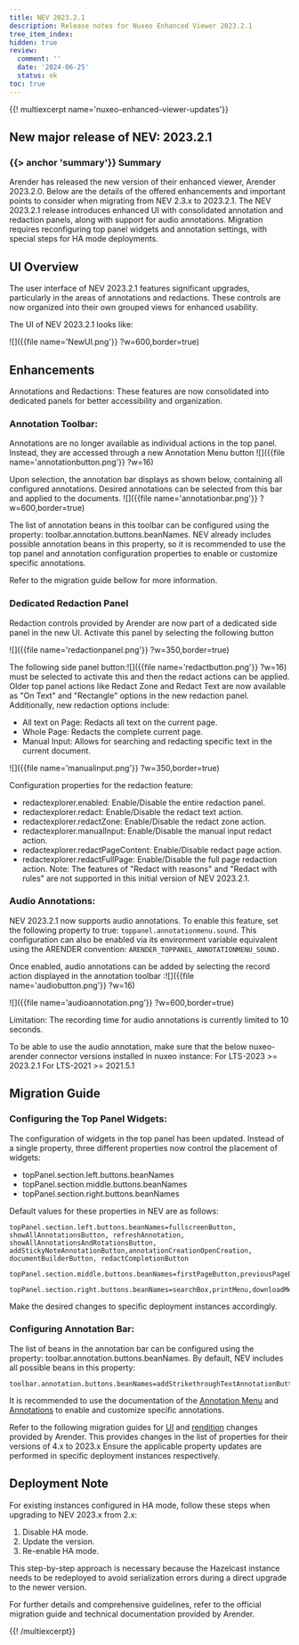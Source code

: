 ```yaml
---
title: NEV 2023.2.1
description: Release notes for Nuxeo Enhanced Viewer 2023.2.1
tree_item_index:
hidden: true
review:
  comment: ''
  date: '2024-06-25'
  status: ok
toc: true
---
```


{{! multiexcerpt name='nuxeo-enhanced-viewer-updates'}}
## New major release of NEV: 2023.2.1

### {{> anchor 'summary'}} Summary

Arender has released the new version of their enhanced viewer, Arender 2023.2.0.
Below are the details of the offered enhancements and important points to consider when migrating from NEV 2.3.x to 2023.2.1.
The NEV 2023.2.1 release introduces enhanced UI with consolidated annotation and redaction panels, along with support for audio annotations.
Migration requires reconfiguring top panel widgets and annotation settings, with special steps for HA mode deployments.

## UI Overview

The user interface of NEV 2023.2.1 features significant upgrades, particularly in the areas of annotations and redactions.
These controls are now organized into their own grouped views for enhanced usability.

The UI of NEV 2023.2.1 looks like:

![]({{file name='NewUI.png'}} ?w=600,border=true)

## Enhancements

Annotations and Redactions: These features are now consolidated into dedicated panels for better accessibility and organization.

### Annotation Toolbar:
Annotations are no longer available as individual actions in the top panel. Instead, they are accessed through a new Annotation Menu button ![]({{file name='annotationbutton.png'}} ?w=16)

Upon selection, the annotation bar displays as shown below, containing all configured annotations.
Desired annotations can be selected from this bar and applied to the documents.
![]({{file name='annotationbar.png'}} ?w=600,border=true)

The list of annotation beans in this toolbar can be configured using the property: toolbar.annotation.buttons.beanNames.
NEV already includes possible annotation beans in this property, so it is recommended to use the top panel and annotation configuration properties to enable or customize specific annotations.

Refer to the migration guide bellow for more information.


### Dedicated Redaction Panel

Redaction controls provided by Arender are now part of a dedicated side panel in the new UI.  Activate this panel by selecting the following button

![]({{file name='redactionpanel.png'}} ?w=350,border=true)

The following side panel button:![]({{file name='redactbutton.png'}} ?w=16)
must be selected to activate this and then the redact actions can be applied.  
Older top panel actions like Redact Zone and Redact Text are now available as "On Text" and "Rectangle" options in the new redaction panel. Additionally, new redaction options include:
* All text on Page: Redacts all text on the current page.
* Whole Page: Redacts the complete current page.
* Manual Input: Allows for searching and redacting specific text in the current document.

![]({{file name='manualinput.png'}} ?w=350,border=true)

Configuration properties for the redaction feature:
* redactexplorer.enabled: Enable/Disable the entire redaction panel.
* redactexplorer.redact: Enable/Disable the redact text action.
* redactexplorer.redactZone: Enable/Disable the redact zone action.
* redactexplorer.manualInput: Enable/Disable the manual input redact action.
* redactexplorer.redactPageContent: Enable/Disable redact page action.
* redactexplorer.redactFullPage: Enable/Disable the full page redaction action.
Note: The features of "Redact with reasons" and "Redact with rules" are not supported in this initial version of NEV 2023.2.1.

### Audio Annotations:
NEV 2023.2.1 now supports audio annotations. To enable this feature, set the following property to true: `toppanel.annotationmenu.sound`. This configuration can also be enabled via its environment variable equivalent using the ARENDER convention: `ARENDER_TOPPANEL_ANNOTATIONMENU_SOUND.`

Once enabled, audio annotations can be added by selecting the record action displayed in the annotation toolbar :![]({{file name='audiobutton.png'}} ?w=16)

![]({{file name='audioannotation.png'}} ?w=600,border=true)

Limitation: The recording time for audio annotations is currently limited to 10 seconds.

To be able to use the audio annotation, make sure that the below nuxeo-arender connector versions installed in nuxeo instance:
For LTS-2023 >= 2023.2.1
For LTS-2021 >= 2021.5.1

## Migration Guide

### Configuring the Top Panel Widgets:

The configuration of widgets in the top panel has been updated. Instead of a single property, three different properties now control the placement of widgets:
*	topPanel.section.left.buttons.beanNames
*	topPanel.section.middle.buttons.beanNames
*	topPanel.section.right.buttons.beanNames

Default values for these properties in NEV are as follows:

```
topPanel.section.left.buttons.beanNames=fullscreenButton, showAllAnnotationsButton, refreshAnnotation, showAllAnnotationsAndRotationsButton, addStickyNoteAnnotationButton,annotationCreationOpenCreation, documentBuilderButton, redactCompletionButton
```

```
topPanel.section.middle.buttons.beanNames=firstPageButton,previousPageButton,pageNavigation,nextPageButton,lastPageButton,zoomBox,zoomSelectableDropdown,rotateSelectableDropdown,cropBoxButton,selectAllTextDocument,multiViewTools
```

```
topPanel.section.right.buttons.beanNames=searchBox,printMenu,downloadMenu,imageProcessingMenu,saveDirtyAnnotations
```

Make the desired changes to specific deployment instances accordingly.

### Configuring Annotation Bar:

The list of beans in the annotation bar can be configured using the property: toolbar.annotation.buttons.beanNames.
By default, NEV includes all possible beans in this property:
```
toolbar.annotation.buttons.beanNames=addStrikethroughTextAnnotationButton,addUnderlineTextAnnotationButton,addFreeTextAnnotationButton,addHighlightTextAnnotationButton,addHighlightRectangleAnnotationButton,addHighlightCircleAnnotationButton,addPolygonAnnotationButton,addPolylineAnnotationButton,addFreehandAnnotationButton,addArrowAnnotationButton,addArrowDistanceAnnotationButton,addStampAnnotationButton,addSoundAnnotationButton
```

It is recommended to use the documentation of the [Annotation Menu](https://docs.arender.io/guides/configurations/web-ui/properties/toppanel/) and [Annotations](https://docs.arender.io/guides/configurations/web-ui/properties/annotation/) to enable and customize specific annotations.

Refer to the following migration guides for [UI](https://docs.arender.io/guides/upgrade/4.8_to_2023.0/web-ui/)  and [rendition](https://docs.arender.io/guides/upgrade/4.8_to_2023.0/rendition/)  changes provided by Arender.
This provides changes in the list of properties for their versions of 4.x to 2023.x
Ensure the applicable property updates are performed in specific deployment instances respectively.

## Deployment Note

For existing instances configured in HA mode, follow these steps when upgrading to NEV 2023.x from 2.x:
1.	Disable HA mode.
2.	Update the version.
3.	Re-enable HA mode.

This step-by-step approach is necessary because the Hazelcast instance needs to be redeployed to avoid serialization errors during a direct upgrade to the newer version.

For further details and comprehensive guidelines, refer to the official migration guide and technical documentation provided by Arender.

{{! /multiexcerpt}}
